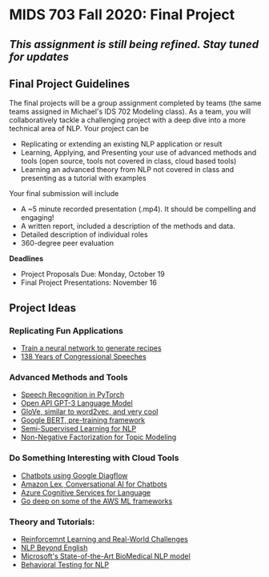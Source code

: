 # MIDS 703 Fall 2020: Final Project 

## *This assignment is still being refined. Stay tuned for updates*

## Final Project Guidelines
The final projects will be a group assignment completed by teams (the same teams assigned in Michael's IDS 702 Modeling class). As a team, you will collaboratively tackle a challenging project with a deep dive into a more technical area of NLP. Your project can be
* Replicating or extending an existing NLP application or result
* Learning, Applying, and Presenting your use of advanced methods and tools (open source, tools not covered in class, cloud based tools)
* Learning an advanced theory from NLP not covered in class and presenting as a tutorial with examples

Your final submission will include
* A ~5 minute recorded presentation (.mp4). It should be compelling and engaging!
* A written report, included a description of the methods and data. 
* Detailed description of individual roles
* 360-degree peer evaluation

**Deadlines**
* Project Proposals Due: Monday, October 19
* Final Project Presentations: November 16

## Project Ideas
### Replicating Fun Applications
* [Train a neural network to generate recipes](https://github.com/trekhleb/machine-learning-experiments/blob/master/assets/recipes_generation.en.md)
* [138 Years of Congressional Speeches](https://www.cell.com/heliyon/fulltext/S2405-8440\(20\)31261-5)

### Advanced Methods and Tools
* [Speech Recognition in PyTorch](https://www.assemblyai.com/blog/end-to-end-speech-recognition-pytorch)
* [Open API GPT-3 Language Model](https://arxiv.org/abs/2005.14165)
* [GloVe, similar to word2vec, and very cool](https://nlp.stanford.edu/projects/glove/)
* [Google BERT, pre-training framework](https://ai.googleblog.com/2018/11/open-sourcing-bert-state-of-art-pre.html)
* [Semi-Supervised Learning for NLP](https://medium.com/pew-research-center-decoded/overcoming-the-limitations-of-topic-models-with-a-semi-supervised-approach-b947374e0455)
* [Non-Negative Factorization for Topic Modeling](https://scikit-learn.org/stable/auto_examples/applications/plot_topics_extraction_with_nmf_lda.html)

### Do Something Interesting with Cloud Tools
* [Chatbots using Google Diagflow](https://cloud.google.com/dialogflow/docs/)
* [Amazon Lex, Conversational AI for Chatbots](https://aws.amazon.com/lex/)
* [Azure Cognitive Services for Language](https://azure.microsoft.com/en-us/services/cognitive-services/#overview)
* [Go deep on some of the AWS ML frameworks](https://sagemaker.readthedocs.io/en/v2.5.4/algorithms/factorization_machines.html)

### Theory and Tutorials:
* [Reinforcemnt Learning and Real-World Challenges](https://arxiv.org/abs/1904.12901)
* [NLP Beyond English](https://ruder.io/nlp-beyond-english/)
* [Microsoft's State-of-the-Art BioMedical NLP model](https://venturebeat.com/2020/08/04/microsoft-researchers-claim-state-of-the-art-biomedical-nlp-model/)
* [Behavioral Testing for NLP](https://arxiv.org/abs/2005.04118)

